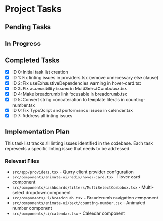 # Project Tasks

## Pending Tasks



## In Progress



## Completed Tasks

- [x] ID 0: Initial task list creation
- [x] ID 1: Fix linting issues in providers.tsx (remove unnecessary else clause)
- [x] ID 2: Fix useExhaustiveDependencies warning in hover-card.tsx
- [x] ID 3: Fix accessibility issues in MultiSelectCombobox.tsx
- [x] ID 4: Make breadcrumb link focusable in breadcrumb.tsx
- [x] ID 5: Convert string concatenation to template literals in counting-number.tsx
- [x] ID 6: Fix TypeScript and performance issues in calendar.tsx
- [x] ID 7: Address all linting issues

## Implementation Plan

This task list tracks all linting issues identified in the codebase. Each task represents a specific linting issue that needs to be addressed.

### Relevant Files

- `src/app/providers.tsx` - Query client provider configuration
- `src/components/animate-ui/radix/hover-card.tsx` - Hover card component
- `src/components/dashboards/filters/MultiSelectCombobox.tsx` - Multi-select dropdown component
- `src/components/ui/breadcrumb.tsx` - Breadcrumb navigation component
- `src/components/animate-ui/text/counting-number.tsx` - Animated number component
- `src/components/ui/calendar.tsx` - Calendar component
